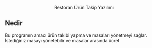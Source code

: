 <p align="center">Restoran Ürün Takip Yazılımı</p>

## Nedir
Bu programın amacı ürün takibi yapma ve masaları yönetmeyi sağlar. İstediğiniz masayı yönetebilir ve masalar arasında ücret